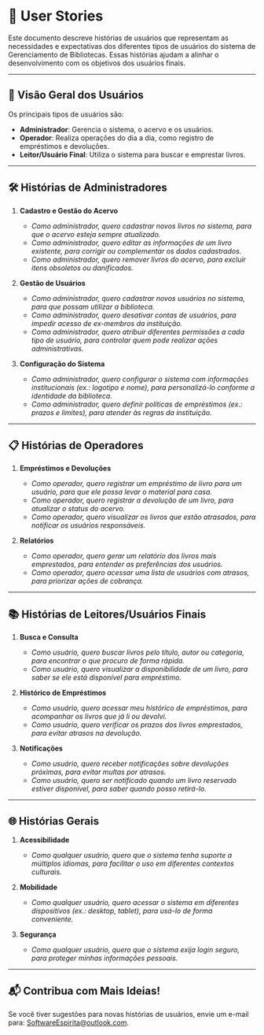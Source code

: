 # 📖 User Stories

Este documento descreve histórias de usuários que representam as necessidades e expectativas dos diferentes tipos de usuários do sistema de Gerenciamento de Bibliotecas. Essas histórias ajudam a alinhar o desenvolvimento com os objetivos dos usuários finais.

---

## 🎯 Visão Geral dos Usuários

Os principais tipos de usuários são:
- **Administrador**: Gerencia o sistema, o acervo e os usuários.
- **Operador**: Realiza operações do dia a dia, como registro de empréstimos e devoluções.
- **Leitor/Usuário Final**: Utiliza o sistema para buscar e emprestar livros.

---

## 🛠️ Histórias de Administradores

1. **Cadastro e Gestão do Acervo**
    - *Como administrador, quero cadastrar novos livros no sistema, para que o acervo esteja sempre atualizado.*
    - *Como administrador, quero editar as informações de um livro existente, para corrigir ou complementar os dados cadastrados.*
    - *Como administrador, quero remover livros do acervo, para excluir itens obsoletos ou danificados.*

2. **Gestão de Usuários**
    - *Como administrador, quero cadastrar novos usuários no sistema, para que possam utilizar a biblioteca.*
    - *Como administrador, quero desativar contas de usuários, para impedir acesso de ex-membros da instituição.*
    - *Como administrador, quero atribuir diferentes permissões a cada tipo de usuário, para controlar quem pode realizar ações administrativas.*

3. **Configuração do Sistema**
    - *Como administrador, quero configurar o sistema com informações institucionais (ex.: logotipo e nome), para personalizá-lo conforme a identidade da biblioteca.*
    - *Como administrador, quero definir políticas de empréstimos (ex.: prazos e limites), para atender às regras da instituição.*

---

## 📋 Histórias de Operadores

1. **Empréstimos e Devoluções**
    - *Como operador, quero registrar um empréstimo de livro para um usuário, para que ele possa levar o material para casa.*
    - *Como operador, quero registrar a devolução de um livro, para atualizar o status do acervo.*
    - *Como operador, quero visualizar os livros que estão atrasados, para notificar os usuários responsáveis.*

2. **Relatórios**
    - *Como operador, quero gerar um relatório dos livros mais emprestados, para entender as preferências dos usuários.*
    - *Como operador, quero acessar uma lista de usuários com atrasos, para priorizar ações de cobrança.*

---

## 📚 Histórias de Leitores/Usuários Finais

1. **Busca e Consulta**
    - *Como usuário, quero buscar livros pelo título, autor ou categoria, para encontrar o que procuro de forma rápida.*
    - *Como usuário, quero visualizar a disponibilidade de um livro, para saber se ele está disponível para empréstimo.*

2. **Histórico de Empréstimos**
    - *Como usuário, quero acessar meu histórico de empréstimos, para acompanhar os livros que já li ou devolvi.*
    - *Como usuário, quero verificar os prazos dos livros emprestados, para evitar atrasos na devolução.*

3. **Notificações**
    - *Como usuário, quero receber notificações sobre devoluções próximas, para evitar multas por atrasos.*
    - *Como usuário, quero ser notificado quando um livro reservado estiver disponível, para saber quando posso retirá-lo.*

---

## 🌐 Histórias Gerais

1. **Acessibilidade**
    - *Como qualquer usuário, quero que o sistema tenha suporte a múltiplos idiomas, para facilitar o uso em diferentes contextos culturais.*

2. **Mobilidade**
    - *Como qualquer usuário, quero acessar o sistema em diferentes dispositivos (ex.: desktop, tablet), para usá-lo de forma conveniente.*

3. **Segurança**
    - *Como qualquer usuário, quero que o sistema exija login seguro, para proteger minhas informações pessoais.*

---

## 📬 Contribua com Mais Ideias!

Se você tiver sugestões para novas histórias de usuários, envie um e-mail para: [SoftwareEspirita@outlook.com](mailto:SoftwareEspirita@outlook.com).

